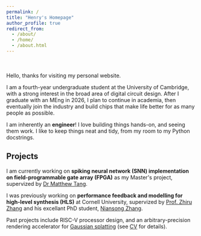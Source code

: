```yaml
---
permalink: /
title: "Henry's Homepage"
author_profile: true
redirect_from: 
  - /about/
  - /home/
  - /about.html
---
```

<br><br>
Hello, thanks for visiting my personal website.

I am a fourth-year undergraduate student at the University of Cambridge, with a strong interest in the broad area of digital circuit design. After I graduate with an MEng in 2026, I plan to continue in academia, then eventually join the industry and build chips that make life better for as many people as possible.

I am inherently an **engineer**! I love building things hands-on, and seeing them work. I like to keep things neat and tidy, from my room to my Python docstrings.

## Projects

I am currently working on **spiking neural network (SNN) implementation on field-programmable gate array (FPGA)** as my Master's project, supervized by [Dr Matthew Tang](https://www.eng.cam.ac.uk/profiles/wct26).

I was previously working on **performance feedback and modelling for high-level synthesis (HLS)** at Cornell University, supervized by [Prof. Zhiru Zhang](https://www.csl.cornell.edu/~zhiruz/) and his excellant PhD student, [Niansong Zhang](https://www.zzzdavid.tech/).

Past projects include RISC-V processor design, and an arbitrary-precision rendering accelerator for [Gaussian splatting](https://repo-sam.inria.fr/fungraph/3d-gaussian-splatting/) (see [CV](/cv/) for details).
